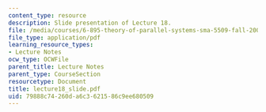 ```yaml
---
content_type: resource
description: Slide presentation of Lecture 18.
file: /media/courses/6-895-theory-of-parallel-systems-sma-5509-fall-2003/79888c74260da6c3621586c9ee680509_lecture18_slide.pdf
file_type: application/pdf
learning_resource_types:
- Lecture Notes
ocw_type: OCWFile
parent_title: Lecture Notes
parent_type: CourseSection
resourcetype: Document
title: lecture18_slide.pdf
uid: 79888c74-260d-a6c3-6215-86c9ee680509
---
```

